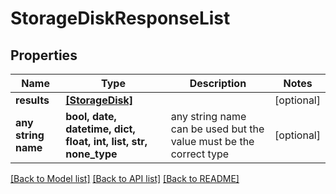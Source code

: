 # StorageDiskResponseList


## Properties
Name | Type | Description | Notes
------------ | ------------- | ------------- | -------------
**results** | [**[StorageDisk]**](StorageDisk.md) |  | [optional] 
**any string name** | **bool, date, datetime, dict, float, int, list, str, none_type** | any string name can be used but the value must be the correct type | [optional]

[[Back to Model list]](../README.md#documentation-for-models) [[Back to API list]](../README.md#documentation-for-api-endpoints) [[Back to README]](../README.md)



